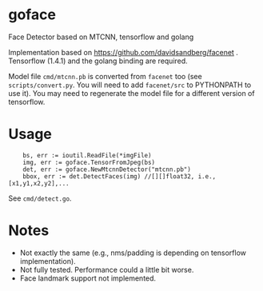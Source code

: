 # goface
Face Detector based on MTCNN, tensorflow and golang

Implementation based on https://github.com/davidsandberg/facenet . Tensorflow (1.4.1) and the golang binding are required. 

Model file `cmd/mtcnn.pb` is converted from `facenet` too (see `scripts/convert.py`. You will need to add `facenet/src` to PYTHONPATH to use it). You may need to regenerate the model file for a different version of tensorflow.

# Usage

```
	bs, err := ioutil.ReadFile(*imgFile)
	img, err := goface.TensorFromJpeg(bs)
	det, err := goface.NewMtcnnDetector("mtcnn.pb")
	bbox, err := det.DetectFaces(img) //[][]float32, i.e., [x1,y1,x2,y2],...
```
See `cmd/detect.go`.

# Notes

* Not exactly the same (e.g., nms/padding is depending on tensorflow implementation).
* Not fully tested. Performance could a little bit worse.
* Face landmark support not implemented.
